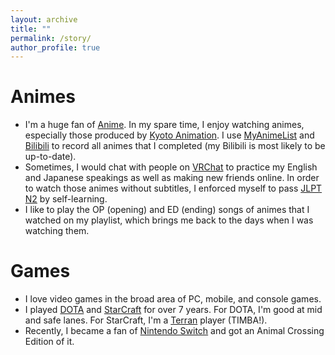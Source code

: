 ```yaml
---
layout: archive
title: ""
permalink: /story/
author_profile: true
---
```


# Animes

* I'm a huge fan of [Anime](https://en.wikipedia.org/wiki/Anime). In my spare time, I enjoy watching animes, especially those produced by [Kyoto Animation](https://www.kyotoanimation.co.jp/en/). I use [MyAnimeList](https://myanimelist.net/animelist/ChiChiChitanda) and [Bilibili](https://space.bilibili.com/11039384/bangumi) to record all animes that I completed (my Bilibili is most likely to be up-to-date).
* Sometimes, I would chat with people on [VRChat](https://hello.vrchat.com/) to practice my English and Japanese speakings as well as making new friends online. In order to watch those animes without subtitles, I enforced myself to pass [JLPT N2](https://www.jlpt.jp/e/about/levelsummary.html) by self-learning.
* I like to play the OP (opening) and ED (ending) songs of animes that I watched on my playlist, which brings me back to the days when I was watching them.

# Games

* I love video games in the broad area of PC, mobile, and console games.
* I played [DOTA](https://www.dota2.com/home) and [StarCraft](https://starcraft2.com/en-us/) for over 7 years. For DOTA, I'm good at mid and safe lanes. For StarCraft, I'm a [Terran](https://starcraft.fandom.com/wiki/Terran) player (TIMBA!).
* Recently, I became a fan of [Nintendo Switch](https://en.wikipedia.org/wiki/Nintendo_Switch) and got an Animal Crossing Edition of it.
